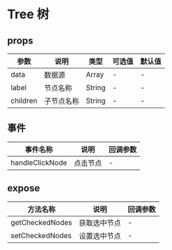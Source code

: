 <script setup>
import demo from './index.vue'
</script>

# Tree 树

<preview comp-name="tree" demo-name="index">
  <demo/>
</preview>

## props

| 参数     | 说明       | 类型   | 可选值 | 默认值 |
| -------- | ---------- | ------ | ------ | ------ |
| data     | 数据源     | Array  | -      | -      |
| label    | 节点名称   | String | -      | -      |
| children | 子节点名称 | String | -      | -      |

## 事件

| 事件名称        | 说明     | 回调参数 |
| --------------- | -------- | -------- |
| handleClickNode | 点击节点 | -        |

## expose

| 方法名称        | 说明         | 回调参数 |
| --------------- | ------------ | -------- |
| getCheckedNodes | 获取选中节点 | -        |
| setCheckedNodes | 设置选中节点 | -        |
